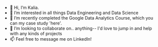 - 👋 Hi, I’m Kalia.
- 👀 I’m interested in all things Data Engineering and Data Science
- 🌱 I’m recently completed the Google Data Analytics Course, which you can my case study 'here'.
- 💞️ I’m looking to collaborate on.. anything-- I'd love to jump in and help with any kinds of projects
- 📫 Feel free to message me on LinkedIn!

<!---
kdfoster86/kdfoster86 is a ✨ special ✨ repository because its `README.md` (this file) appears on your GitHub profile.
You can click the Preview link to take a look at your changes.
--->
